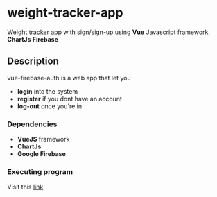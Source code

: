 # weight-tracker-app
Weight tracker app with sign/sign-up using **Vue** Javascript framework, **ChartJs** **Firebase**

## Description

vue-firebase-auth is a web app that let you 

- **login** into the system
- **register** if you dont have an account
- **log-out** once you're in

### Dependencies

- **VueJS** framework
- **ChartJs** 
- **Google Firebase** 

### Executing program

Visit this [link](weight-tracker-app-49a56.web.app)

